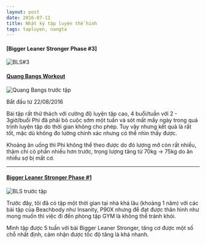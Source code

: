 ```yaml
---
layout: post
date: 2016-07-11
title: Nhật ký tập luyện thể hình
tags: tapluyen, nangta
---
```

#### [Bigger Leaner Stronger Phase #3]

![BLS#3](https://cloud.githubusercontent.com/assets/19565657/20461819/5e782d1e-af3c-11e6-98bf-66be6cf766a5.jpg)




#### [Quang Bangs Workout](http://blog.duongphi.com/quang-bangs-workout-phase-2)
![Quang Bangs trước tập](https://cloud.githubusercontent.com/assets/19565657/17852071/75abaeb4-688f-11e6-8268-46438bcb8038.jpg)

Bắt đầu từ 22/08/2016

Bài tập rất thử thách với cường độ luyện tập cao, 4 buổi/tuần với 2 - 3giờ/buổi Phi đã phải bỏ cuộc sớm một tuần và sót mất mấy ngày trong quá trình luyện tập do thời gian không cho phép. Tuy vậy nhưng kết quả là rất tốt, mặc dù không đo lường chính xác nhưng có thể nhìn thấy được. 

Khoảng ăn uống thì Phi không thể theo được do đó lượng mỡ còn rất nhiều, thậm chí có phần nhiều hơn trước, trọng lượng tăng từ 70kg -> 75kg do ăn nhiều sợ bị mất cơ.

---

#### [Bigger Leaner Stronger Phase #1](http://blog.duongphi.com/bigger-leaner-stronger-phase-1)

![BLS trước tập](https://cloud.githubusercontent.com/assets/19565657/16832889/ad1d753a-49d6-11e6-85ec-9c3d4dc295b3.jpg)

Trước đây, tôi đã có tập một thời gian tại nhà khá lâu (khoảng 1 năm) với các bài tập của Beachbody như Insanity, P90X nhưng để đạt được thân hình như mong muốn thì việc đi đến phòng tập GYM là không thể tránh khỏi.

Mình tập được 5 tuần với bài Bigger Leaner Stronger, tăng cơ được một số chỗ nhất định, cảm nhận được tốc độ tăng là khá nhanh.
